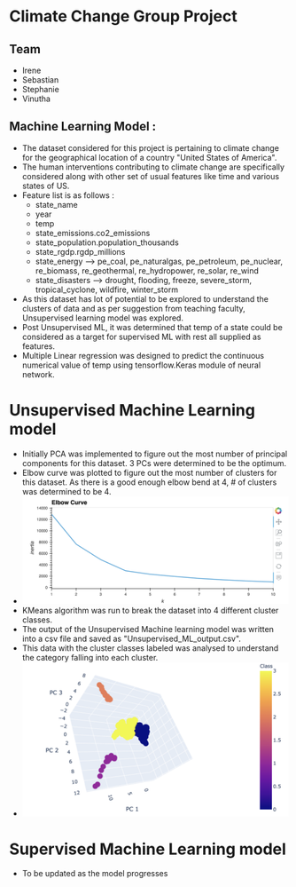 # Climate Change Group Project

## Team 
- Irene 
- Sebastian
- Stephanie
- Vinutha

## Machine Learning Model :
- The dataset considered for this project is pertaining to climate change for the geographical location of a country "United States of America".
- The human interventions contributing to climate change are specifically considered along with other set of usual features like time and various states of US.
- Feature list is as follows :
    - state_name
    - year
    - temp
    - state_emissions.co2_emissions
    - state_population.population_thousands
    - state_rgdp.rgdp_millions
    - state_energy --> pe_coal, pe_naturalgas, pe_petroleum, pe_nuclear, re_biomass, re_geothermal, re_hydropower, re_solar, re_wind
    - state_disasters --> drought, flooding, freeze, severe_storm, tropical_cyclone, wildfire, winter_storm
- As this dataset has lot of potential to be explored to understand the clusters of data and as per suggestion from teaching faculty, Unsupervised learning model was explored.
- Post Unsupervised ML, it was determined that temp of a state could be considered as a target for supervised ML with rest all supplied as features.
- Multiple Linear regression was designed to predict the continuous numerical value of temp using tensorflow.Keras module of neural network.  

# Unsupervised Machine Learning model
- Initially PCA was implemented to figure out the most number of principal components for this dataset. 3 PCs were determined to be the optimum.
- Elbow curve was plotted to figure out the most number of clusters for this dataset. As there is a good enough elbow bend at 4, # of clusters was determined to be 4.
- <img src = "ML_Resources/Elbow_curve.png"></img>
- KMeans algorithm was run to break the dataset into 4 different cluster classes.
- The output of the Unsupervised Machine learning model was written into a csv file and saved as "Unsupervised_ML_output.csv".
- This data with the cluster classes labeled was analysed to understand the category falling into each cluster.
- <img src = "ML_Resources/KMeans_Outputclasses.png"></img>

# Supervised Machine Learning model
- To be updated as the model progresses